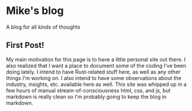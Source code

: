 # Mike's blog

A blog for all kinds of thoughts
  
## First Post!

My main motivation for this page is to have a little personal site out there.
I also realized that I want a place to document some of the coding I've been doing lately.
I intend to have Rust-related stuff here, as well as any other things I'm working on. I also 
intend to have some observations about the industry, insights, etc. available here as well.
This site was whipped up in a few hours of manual stream-of-consciousness html, css, and js, 
but markdown is really clean so I'm probably going to keep the blog in markdown.